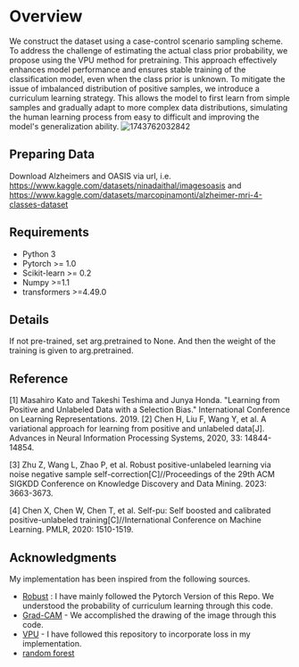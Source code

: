 # Overview  
We construct the dataset using a case-control scenario sampling scheme. To address the challenge of estimating the actual class prior probability, we propose using the VPU method for pretraining. This approach effectively enhances model performance and ensures stable training of the classification model, even when the class prior is unknown. To mitigate the issue of imbalanced distribution of positive samples, we introduce a curriculum learning strategy. This allows the model to first learn from simple samples and gradually adapt to more complex data distributions, simulating the human learning process from easy to difficult and improving the model's generalization ability.
![1743762032842](https://github.com/user-attachments/assets/89b2745c-3bd2-468f-be06-bcd481c65486)


## Preparing Data  
Download Alzheimers and OASIS via url, i.e. https://www.kaggle.com/datasets/ninadaithal/imagesoasis and https://www.kaggle.com/datasets/marcopinamonti/alzheimer-mri-4-classes-dataset




## Requirements   
* Python 3
* Pytorch >= 1.0
* Scikit-learn >= 0.2
* Numpy >=1.1   
* transformers >=4.49.0   

## Details   
If not pre-trained, set arg.pretrained to None. And then the weight of the training is given to arg.pretrained.
## Reference   
[1] Masahiro Kato and Takeshi Teshima and Junya Honda. "Learning from Positive and Unlabeled Data with a Selection Bias." International Conference on Learning Representations. 2019.
[2] Chen H, Liu F, Wang Y, et al. A variational approach for learning from positive and unlabeled data[J]. Advances in Neural Information Processing Systems, 2020, 33: 14844-14854.

[3] Zhu Z, Wang L, Zhao P, et al. Robust positive-unlabeled learning via noise negative sample self-correction[C]//Proceedings of the 29th ACM SIGKDD Conference on Knowledge Discovery and Data Mining. 2023: 3663-3673.

[4] Chen X, Chen W, Chen T, et al. Self-pu: Self boosted and calibrated positive-unlabeled training[C]//International Conference on Machine Learning. PMLR, 2020: 1510-1519.

## Acknowledgments   
My implementation has been inspired from the following sources.

* [Robust](https://github.com/woriazzc/robust-pu) : I have mainly followed the Pytorch Version of this Repo. We understood the probability of curriculum learning through this code.
* [Grad-CAM](https://github.com/zhanghailan123/SVM_visualization/tree/main) - We accomplished the drawing of the image through this code.
* [VPU](https://github.com/HC-Feynman/vpu) - I have followed this repository to incorporate loss in my implementation.
* [random forest](https://github.com/yuchaozhi/image-segmentation)
  
